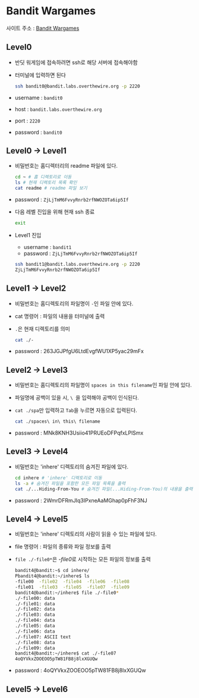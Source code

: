 # Bandit Wargames

사이트 주소 : [Bandit Wargames](https://overthewire.org/wargames/bandit/)

## Level0

- 반딧 워게임에 접속하려면 ssh로 해당 서버에 접속해야함
- 터미널에 입력하면 된다

	```bash
	ssh bandit0@bandit.labs.overthewire.org -p 2220
	```

- username : `bandit0`  
- host : `bandit.labs.overthewire.org`  
- port : `2220`  
- password : `bandit0`  

## Level0 -> Level1

- 비밀번호는 홈디렉터리의 readme 파일에 있다.

	```bash
	cd ~ # 홈 디렉토리로 이동  
	ls # 현재 디렉토리 목록 확인  
	cat readme # readme 파일 보기  
	```

- password : `ZjLjTmM6FvvyRnrb2rfNWOZOTa6ip5If`

- 다음 레벨 진입을 위해 현재 ssh 종료

	```bash
	exit
	```

- Level1 진입  
	- username : `bandit1`  
	- password : `ZjLjTmM6FvvyRnrb2rfNWOZOTa6ip5If`

	```bash
	ssh bandit1@bandit.labs.overthewire.org -p 2220  
	ZjLjTmM6FvvyRnrb2rfNWOZOTa6ip5If  
	```

## Level1 -> Level2

- 비밀번호는 홈디렉토리의 파일명이 `-`인 파일 안에 있다.

- cat 명령어 : 파일의 내용을 터미널에 출력 

- `.`은 현재 디렉토리를 의미

	```bash
	cat ./-
	```

- password : 263JGJPfgU6LtdEvgfWU1XP5yac29mFx

## Level2 -> Level3

- 비밀번호는 홈디렉토리의 파일명이 `spaces in this filename`인 파일 안에 있다.

- 파일명에 공백이 있을 시, `\ `을 입력해야 공백이 인식된다.

- `cat ./spa`만 입력하고 `Tab`을 누르면 자동으로 입력된다.

	```bash
	cat ./spaces\ in\ this\ filename 
	```

- password : MNk8KNH3Usiio41PRUEoDFPqfxLPlSmx

## Level3 -> Level4

- 비밀번호는 'inhere' 디렉토리의 숨겨진 파일에 있다.

	```bash
	cd inhere # 'inhere' 디렉토리로 이동
	ls -a # 숨겨진 파일을 포함한 모든 파일 목록을 출력
	cat ./...Hiding-From-You # 숨겨진 파일(...Hiding-From-You)의 내용을 출력
	```

- password : 2WmrDFRmJIq3IPxneAaMGhap0pFhF3NJ

## Level4 -> Level5

- 비밀번호는 'inhere' 디렉토리의 사람이 읽을 수 있는 파일에 있다.

- file 명령어 : 파일의 종류와 파일 정보를 출력 

- `file ./-file0*`은 *-file0*로 시작하는 모든 파일의 정보를 출력

	```bash
	bandit4@bandit:~$ cd inhere/
	Pbandit4@bandit:~/inhere$ ls
	-file00  -file02  -file04  -file06  -file08
	-file01  -file03  -file05  -file07  -file09
	bandit4@bandit:~/inhere$ file ./-file0*
	./-file00: data
	./-file01: data
	./-file02: data
	./-file03: data
	./-file04: data
	./-file05: data
	./-file06: data
	./-file07: ASCII text
	./-file08: data
	./-file09: data
	bandit4@bandit:~/inhere$ cat ./-file07
	4oQYVkxZOOEOO5pTW81FB8j8lxXGUQw
	```

- password : 4oQYVkxZOOEOO5pTW81FB8j8lxXGUQw

## Level5 -> Level6





























